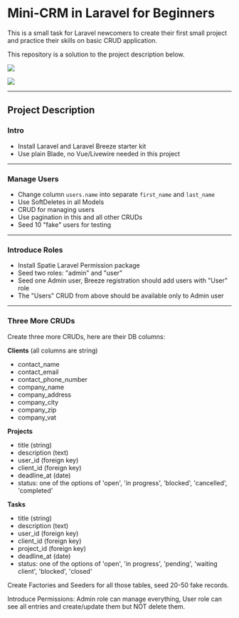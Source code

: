# Mini-CRM in Laravel for Beginners

This is a small task for Laravel newcomers to create their first small project and practice their skills on basic CRUD application.

This repository is a solution to the project description below.

![](https://laraveldaily.com/uploads/2024/09/minicrm-screenshot-1.png)

![](https://laraveldaily.com/uploads/2024/09/minicrm-screenshot-2.png)

---

## Project Description

### Intro

- Install Laravel and Laravel Breeze starter kit
- Use plain Blade, no Vue/Livewire needed in this project

---

### Manage Users

- Change column `users.name` into separate `first_name` and `last_name`
- Use SoftDeletes in all Models
- CRUD for managing users
- Use pagination in this and all other CRUDs
- Seed 10 "fake" users for testing

---

### Introduce Roles

- Install Spatie Laravel Permission package
- Seed two roles: "admin" and "user"
- Seed one Admin user, Breeze registration should add users with "User" role
- The "Users" CRUD from above should be available only to Admin user

---

### Three More CRUDs

Create three more CRUDs, here are their DB columns:

**Clients** (all columns are string)
- contact_name
- contact_email
- contact_phone_number
- company_name
- company_address
- company_city
- company_zip
- company_vat

**Projects**

- title (string)
- description (text)
- user_id (foreign key)
- client_id (foreign key)
- deadline_at (date)
- status: one of the options of 'open', 'in progress', 'blocked', 'cancelled', 'completed'

**Tasks**

- title (string)
- description (text)
- user_id (foreign key)
- client_id (foreign key)
- project_id (foreign key)
- deadline_at (date)
- status: one of the options of 'open', 'in progress', 'pending', 'waiting client', 'blocked', 'closed'

Create Factories and Seeders for all those tables, seed 20-50 fake records.

Introduce Permissions: Admin role can manage everything, User role can see all entries and create/update them but NOT delete them.
